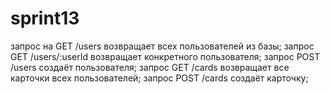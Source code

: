 # sprint13

запрос на GET /users возвращает всех пользователей из базы;
запрос GET /users/:userId возвращает конкретного пользователя;
запрос POST /users создаёт пользователя;
запрос GET /cards возвращает все карточки всех пользователей;
запрос POST /cards создаёт карточку;
